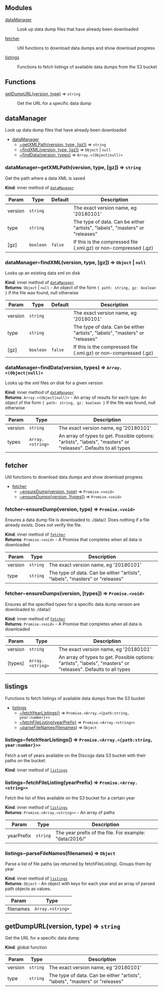 ## Modules

<dl>
<dt><a href="#module_dataManager">dataManager</a></dt>
<dd><p>Look up data dump files that have already been downloaded</p>
</dd>
<dt><a href="#module_fetcher">fetcher</a></dt>
<dd><p>Util functions to download data dumps and show download progress</p>
</dd>
<dt><a href="#module_listings">listings</a></dt>
<dd><p>Functions to fetch listings of available data dumps from the S3 bucket</p>
</dd>
</dl>

## Functions

<dl>
<dt><a href="#getDumpURL">getDumpURL(version, type)</a> ⇒ <code>string</code></dt>
<dd><p>Get the URL for a specific data dump</p>
</dd>
</dl>

<a name="module_dataManager"></a>

## dataManager
Look up data dump files that have already been downloaded


* [dataManager](#module_dataManager)
    * [~getXMLPath(version, type, [gz])](#module_dataManager..getXMLPath) ⇒ <code>string</code>
    * [~findXML(version, type, [gz])](#module_dataManager..findXML) ⇒ <code>Object</code> \| <code>null</code>
    * [~findData(version, types)](#module_dataManager..findData) ⇒ <code>Array.&lt;(Object\|null)&gt;</code>

<a name="module_dataManager..getXMLPath"></a>

### dataManager~getXMLPath(version, type, [gz]) ⇒ <code>string</code>
Get the path where a data XML is saved

**Kind**: inner method of [<code>dataManager</code>](#module_dataManager)  

| Param | Type | Default | Description |
| --- | --- | --- | --- |
| version | <code>string</code> |  | The exact version name, eg '20180101' |
| type | <code>string</code> |  | The type of data. Can be either "artists", "labels", "masters" or "releases" |
| [gz] | <code>boolean</code> | <code>false</code> | If this is the compressed file (.xml.gz) or non-compressed (.gz) |

<a name="module_dataManager..findXML"></a>

### dataManager~findXML(version, type, [gz]) ⇒ <code>Object</code> \| <code>null</code>
Looks up an existing data xml on disk

**Kind**: inner method of [<code>dataManager</code>](#module_dataManager)  
**Returns**: <code>Object</code> \| <code>null</code> - An object of the form `{ path: string, gz: boolean }`if the file was found, null otherwise  

| Param | Type | Default | Description |
| --- | --- | --- | --- |
| version | <code>string</code> |  | The exact version name, eg '20180101' |
| type | <code>string</code> |  | The type of data. Can be either "artists", "labels", "masters" or "releases" |
| [gz] | <code>boolean</code> | <code>false</code> | If this is the compressed file (.xml.gz) or non-compressed (.gz) |

<a name="module_dataManager..findData"></a>

### dataManager~findData(version, types) ⇒ <code>Array.&lt;(Object\|null)&gt;</code>
Looks up the xml files on disk for a given version

**Kind**: inner method of [<code>dataManager</code>](#module_dataManager)  
**Returns**: <code>Array.&lt;(Object\|null)&gt;</code> - An array of results for each type:An object of the form `{ path: string, gz: boolean }` if the file was found,null otherwise  

| Param | Type | Description |
| --- | --- | --- |
| version | <code>string</code> | The exact version name, eg '20180101' |
| types | <code>Array.&lt;string&gt;</code> | An array of types to get. Possible options: "artists", "labels", "masters" or "releases".  Defaults to all types |

<a name="module_fetcher"></a>

## fetcher
Util functions to download data dumps and show download progress


* [fetcher](#module_fetcher)
    * [~ensureDump(version, type)](#module_fetcher..ensureDump) ⇒ <code>Promise.&lt;void&gt;</code>
    * [~ensureDumps(version, [types])](#module_fetcher..ensureDumps) ⇒ <code>Promise.&lt;void&gt;</code>

<a name="module_fetcher..ensureDump"></a>

### fetcher~ensureDump(version, type) ⇒ <code>Promise.&lt;void&gt;</code>
Ensures a data dump file is downloaded to ./data/<version>/. Doesnothing if a file already exists. Does not verify the file.

**Kind**: inner method of [<code>fetcher</code>](#module_fetcher)  
**Returns**: <code>Promise.&lt;void&gt;</code> - A Promise that completes when all data isdownloaded  

| Param | Type | Description |
| --- | --- | --- |
| version | <code>string</code> | The exact version name, eg '20180101' |
| type | <code>string</code> | The type of data. Can be either "artists", "labels", "masters" or "releases" |

<a name="module_fetcher..ensureDumps"></a>

### fetcher~ensureDumps(version, [types]) ⇒ <code>Promise.&lt;void&gt;</code>
Ensures all the specified types for a specific data dump version aredownloaded to ./data/<version>/

**Kind**: inner method of [<code>fetcher</code>](#module_fetcher)  
**Returns**: <code>Promise.&lt;void&gt;</code> - A Promise that completes when all data isdownloaded  

| Param | Type | Description |
| --- | --- | --- |
| version | <code>string</code> | The exact version name, eg '20180101' |
| [types] | <code>Array.&lt;string&gt;</code> | An array of types to get. Possible options: "artists", "labels", "masters" or "releases".  Defaults to all types |

<a name="module_listings"></a>

## listings
Functions to fetch listings of available data dumps from the S3 bucket


* [listings](#module_listings)
    * [~fetchYearListings()](#module_listings..fetchYearListings) ⇒ <code>Promise.&lt;Array.&lt;{path:string, year:number}&gt;&gt;</code>
    * [~fetchFileListing(yearPrefix)](#module_listings..fetchFileListing) ⇒ <code>Promise.&lt;Array.&lt;string&gt;&gt;</code>
    * [~parseFileNames(filenames)](#module_listings..parseFileNames) ⇒ <code>Object</code>

<a name="module_listings..fetchYearListings"></a>

### listings~fetchYearListings() ⇒ <code>Promise.&lt;Array.&lt;{path:string, year:number}&gt;&gt;</code>
Fetch a set of years available on the Discogs data S3 bucket with theirpaths on the bucket.

**Kind**: inner method of [<code>listings</code>](#module_listings)  
<a name="module_listings..fetchFileListing"></a>

### listings~fetchFileListing(yearPrefix) ⇒ <code>Promise.&lt;Array.&lt;string&gt;&gt;</code>
Fetch the list of files available on the S3 bucket for a certain year

**Kind**: inner method of [<code>listings</code>](#module_listings)  
**Returns**: <code>Promise.&lt;Array.&lt;string&gt;&gt;</code> - An array of paths  

| Param | Type | Description |
| --- | --- | --- |
| yearPrefix | <code>string</code> | The year prefix of the file. For example: "data/2016/" |

<a name="module_listings..parseFileNames"></a>

### listings~parseFileNames(filenames) ⇒ <code>Object</code>
Parse a list of file paths (as returned by fetchFileListing). Groups themby year

**Kind**: inner method of [<code>listings</code>](#module_listings)  
**Returns**: <code>Object</code> - An object with keys for each year and an array of parsedpath objects as values.  

| Param | Type |
| --- | --- |
| filenames | <code>Array.&lt;string&gt;</code> | 

<a name="getDumpURL"></a>

## getDumpURL(version, type) ⇒ <code>string</code>
Get the URL for a specific data dump

**Kind**: global function  

| Param | Type | Description |
| --- | --- | --- |
| version | <code>string</code> | The exact version name, eg '20180101' |
| type | <code>string</code> | The type of data. Can be either "artists", "labels", "masters" or "releases" |

